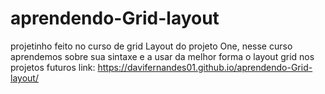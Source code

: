 # aprendendo-Grid-layout
projetinho feito no curso de grid Layout do projeto One, nesse curso  aprendemos sobre sua sintaxe e a usar da melhor forma o layout grid nos projetos futuros
link:  https://davifernandes01.github.io/aprendendo-Grid-layout/
